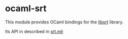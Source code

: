 # ocaml-srt

This module provides OCaml bindings for the [libsrt](https://github.com/Haivision/srt) library.

Its API in described in [srt.mli](https://github.com/savonet/ocaml-srt/blob/master/src/srt.mli)
